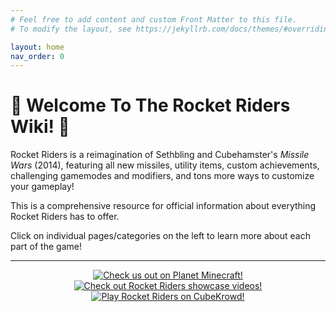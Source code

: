 ```yaml
---
# Feel free to add content and custom Front Matter to this file.
# To modify the layout, see https://jekyllrb.com/docs/themes/#overriding-theme-defaults

layout: home
nav_order: 0
---
```

# 🚀 **Welcome To The Rocket Riders Wiki!** 🚀

Rocket Riders is a reimagination of Sethbling and Cubehamster's *Missile Wars* (2014), featuring all new missiles, utility items, custom achievements, challenging gamemodes and modifiers, and tons more ways to customize your gameplay!

This is a comprehensive resource for official information about everything Rocket Riders has to offer.

Click on individual pages/categories on the left to learn more about each part of the game!  

---

<div align="center"><a href="https://www.planetminecraft.com/project/rocket-riders/"><img src="https://zeroniaserver.github.io/RocketRidersWiki/images/pmc_logo1.png" alt="Check us out on Planet Minecraft!" title="Check us out on Planet Minecraft!" /></a><a href="https://youtube.com/playlist?list=PLPke2IloqMPrpmS_RpVvR0-dRQ_0zRC1g"><img src="https://zeroniaserver.github.io/RocketRidersWiki/images/rr_logo1.png" alt="Check out Rocket Riders showcase videos!" title="Check out Rocket Riders showcase videos!" /></a><a href="https://cubekrowd.net/"><img src="https://zeroniaserver.github.io/RocketRidersWiki/images/cubekrowd_logo1.png" alt="Play Rocket Riders on CubeKrowd!" title="Play Rocket Riders on CubeKrowd!" /></a></div>